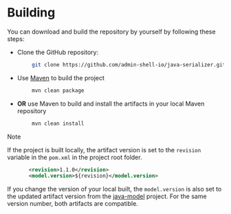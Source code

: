 # Building

You can download and build the repository by yourself by following these steps:

- Clone the GitHub repository:

```sh
        git clone https://github.com/admin-shell-io/java-serializer.git
```

- Use [Maven](https://maven.apache.org/) to build the project
```sh
        mvn clean package
```

- **OR** use Maven to build and install the artifacts in your local Maven repository
```sh
        mvn clean install
```

> [!NOTE]
>
> If the project is built locally, the artifact version is set to the `revision` variable in the `pom.xml` in the project root folder. 
> ```xml
>        <revision>1.1.0</revision>
>        <model.version>${revision}</model.version>
> ```
> If you change the version of your local built, the `model.version` is also set to the updated artifact version from the [java-model](https://github.com/admin-shell-io/java-model) project. For the same version number, both artifacts are compatible.
